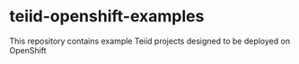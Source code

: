 # teiid-openshift-examples
This repository contains example Teiid projects designed to be deployed on OpenShift
